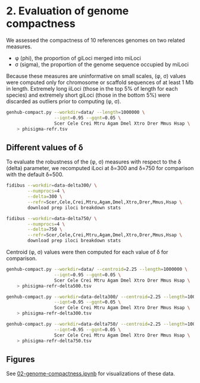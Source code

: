 # 2. Evaluation of genome compactness

We assessed the compactness of 10 references genomes on two related measures.

- φ (phi), the proportion of giLoci merged into miLoci
- σ (sigma), the proportion of the genome sequence occupied by miLoci

Because these measures are uninformative on small scales, (φ, σ) values were computed only for chromosome or scaffold sequences of at least 1 Mb in length.
Extremely long iiLoci (those in the top 5% of length for each species) and extremely short giLoci (those in the bottom 5%) were discarded as outliers prior to computing (φ, σ).

```bash
genhub-compact.py --workdir=data/ --length=1000000 \
                  --iqnt=0.95 --gqnt=0.05 \
                  Scer Cele Crei Mtru Agam Dmel Xtro Drer Mmus Hsap \
    > phisigma-refr.tsv
```

## Different values of δ

To evaluate the robustness of the (φ, σ) measures with respect to the δ (delta) parameter, we recomputed iLoci at δ=300 and δ=750 for comparison with the default δ=500.

```bash
fidibus --workdir=data-delta300/ \
        --numprocs=4 \
        --delta=300 \
        --refr=Scer,Cele,Crei,Mtru,Agam,Dmel,Xtro,Drer,Mmus,Hsap \
        download prep iloci breakdown stats

fidibus --workdir=data-delta750/ \
        --numprocs=4 \
        --delta=750 \
        --refr=Scer,Cele,Crei,Mtru,Agam,Dmel,Xtro,Drer,Mmus,Hsap \
        download prep iloci breakdown stats
```

Centroid (φ, σ) values were then computed for each value of δ for comparison.

```bash
genhub-compact.py --workdir=data/ --centroid=2.25 --length=1000000 \
                  --iqnt=0.95 --gqnt=0.05 \
                  Scer Cele Crei Mtru Agam Dmel Xtro Drer Mmus Hsap \
    > phisigma-refr-delta500.tsv

genhub-compact.py --workdir=data-delta300/ --centroid=2.25 --length=1000000 \
                  --iqnt=0.95 --gqnt=0.05 \
                  Scer Cele Crei Mtru Agam Dmel Xtro Drer Mmus Hsap \
    > phisigma-refr-delta300.tsv

genhub-compact.py --workdir=data-delta750/ --centroid=2.25 --length=1000000 \
                  --iqnt=0.95 --gqnt=0.05 \
                  Scer Cele Crei Mtru Agam Dmel Xtro Drer Mmus Hsap \
    > phisigma-refr-delta750.tsv
```

## Figures

See [02-genome-compactness.ipynb](02-genome-compactness.ipynb) for visualizations of these data.
